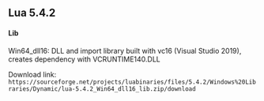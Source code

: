 ## Lua 5.4.2

#### Lib

Win64_dll16: DLL and import library built with vc16 (Visual Studio 2019), creates dependency with VCRUNTIME140.DLL

Download link: `https://sourceforge.net/projects/luabinaries/files/5.4.2/Windows%20Libraries/Dynamic/lua-5.4.2_Win64_dll16_lib.zip/download`
